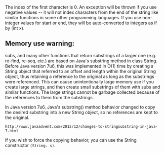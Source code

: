 The index of the first character is 0.
An exception will be thrown if you use negative values -- it will not index characters from the end of the string like similar functions in some other programming languages.
If you use non-integer values for start or end, they will be auto-converted to integers as if by (int x).

## Memory use warning:

subs, and many other functions that return substrings of a larger one (e.g. re-find, re-seq, etc.) are based on Java's substring method in class String.
Before Java version 7u6, this was implemented in O(1) time by creating a String object that referred to an offset and length within the original String object, thus retaining a reference to the original as long as the substrings were referenced.
This can cause unintentionally large memory use if you create large strings, and then create small substrings of them with subs and similar functions.
The large strings cannot be garbage collected because of the references to them from the substrings.

In Java version 7u6, Java's substring() method behavior changed to
copy the desired substring into a new String object, so no references
are kept to the original.

    http://www.javaadvent.com/2012/12/changes-to-stringsubstring-in-java-7.html

If you wish to force the copying behavior, you can use the String constructor `(String. s)`.
